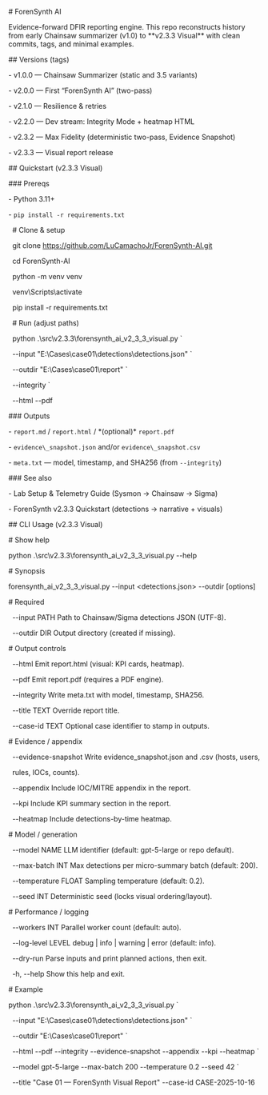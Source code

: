 \# ForenSynth AI

Evidence-forward DFIR reporting engine. This repo reconstructs history from early Chainsaw summarizer (v1.0) to \*\*v2.3.3 Visual\*\* with clean commits, tags, and minimal examples.



\## Versions (tags)

\- v1.0.0 — Chainsaw Summarizer (static and 3.5 variants)

\- v2.0.0 — First “ForenSynth AI” (two-pass)

\- v2.1.0 — Resilience \& retries

\- v2.2.0 — Dev stream: Integrity Mode + heatmap HTML

\- v2.3.2 — Max Fidelity (deterministic two-pass, Evidence Snapshot)

\- v2.3.3 — Visual report release



\## Quickstart (v2.3.3 Visual)



\### Prereqs

\- Python 3.11+

\- `pip install -r requirements.txt`



&nbsp;   # Clone \& setup

&nbsp;   git clone https://github.com/LuCamachoJr/ForenSynth-AI.git

&nbsp;   cd ForenSynth-AI

&nbsp;   python -m venv venv

&nbsp;   venv\\Scripts\\activate

&nbsp;   pip install -r requirements.txt



&nbsp;   # Run (adjust paths)

&nbsp;   python .\\src\\v2.3.3\\forensynth\_ai\_v2\_3\_3\_visual.py `

&nbsp;     --input "E:\\Cases\\case01\\detections\\detections.json" `

&nbsp;     --outdir "E:\\Cases\\case01\\report" `

&nbsp;     --integrity `

&nbsp;     --html --pdf



\### Outputs

\- `report.md` / `report.html` / \*(optional)\* `report.pdf`

\- `evidence\_snapshot.json` and/or `evidence\_snapshot.csv`

\- `meta.txt` — model, timestamp, and SHA256 (from `--integrity`)



\### See also

\- Lab Setup \& Telemetry Guide (Sysmon → Chainsaw → Sigma)

\- ForenSynth v2.3.3 Quickstart (detections → narrative + visuals)



\## CLI Usage (v2.3.3 Visual)



\# Show help

python .\\src\\v2.3.3\\forensynth\_ai\_v2\_3\_3\_visual.py --help



\# Synopsis

forensynth\_ai\_v2\_3\_3\_visual.py --input <detections.json> --outdir <folder> \[options]



\# Required

&nbsp; --input PATH            Path to Chainsaw/Sigma detections JSON (UTF-8).

&nbsp; --outdir DIR            Output directory (created if missing).



\# Output controls

&nbsp; --html                  Emit report.html (visual: KPI cards, heatmap).

&nbsp; --pdf                   Emit report.pdf (requires a PDF engine).

&nbsp; --integrity             Write meta.txt with model, timestamp, SHA256.

&nbsp; --title TEXT            Override report title.

&nbsp; --case-id TEXT          Optional case identifier to stamp in outputs.



\# Evidence / appendix

&nbsp; --evidence-snapshot     Write evidence\_snapshot.json and .csv (hosts, users,

&nbsp;                         rules, IOCs, counts).

&nbsp; --appendix              Include IOC/MITRE appendix in the report.

&nbsp; --kpi                   Include KPI summary section in the report.

&nbsp; --heatmap               Include detections-by-time heatmap.



\# Model / generation

&nbsp; --model NAME            LLM identifier (default: gpt-5-large or repo default).

&nbsp; --max-batch INT         Max detections per micro-summary batch (default: 200).

&nbsp; --temperature FLOAT     Sampling temperature (default: 0.2).

&nbsp; --seed INT              Deterministic seed (locks visual ordering/layout).



\# Performance / logging

&nbsp; --workers INT           Parallel worker count (default: auto).

&nbsp; --log-level LEVEL       debug | info | warning | error (default: info).

&nbsp; --dry-run               Parse inputs and print planned actions, then exit.

&nbsp; -h, --help              Show this help and exit.



\# Example

python .\\src\\v2.3.3\\forensynth\_ai\_v2\_3\_3\_visual.py `

&nbsp; --input "E:\\Cases\\case01\\detections\\detections.json" `

&nbsp; --outdir "E:\\Cases\\case01\\report" `

&nbsp; --html --pdf --integrity --evidence-snapshot --appendix --kpi --heatmap `

&nbsp; --model gpt-5-large --max-batch 200 --temperature 0.2 --seed 42 `

&nbsp; --title "Case 01 — ForenSynth Visual Report" --case-id CASE-2025-10-16





